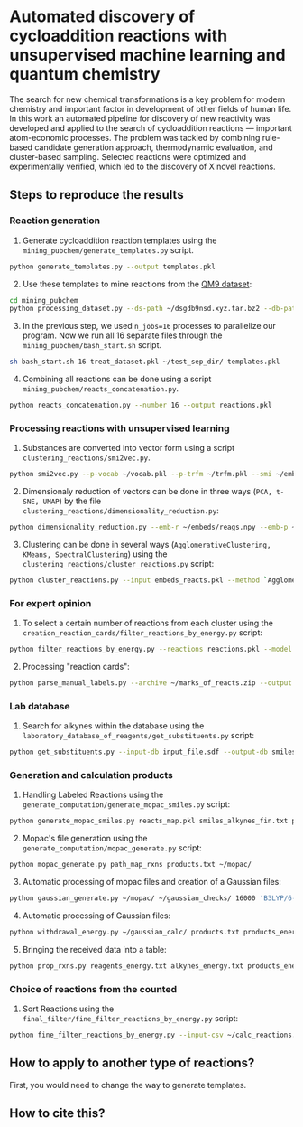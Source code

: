 # Automated discovery of cycloaddition reactions with unsupervised machine learning and quantum chemistry

The search for new chemical transformations is a key problem for modern chemistry and important factor in development of
other fields of human life. In this work an automated pipeline for discovery of new reactivity was developed and applied
to the search of cycloaddition reactions — important atom-economic processes. The problem was tackled by combining
rule-based candidate generation approach, thermodynamic evaluation, and cluster-based sampling. Selected reactions were
optimized and experimentally verified, which led to the discovery of X novel reactions.

## Steps to reproduce the results

### Reaction generation

1. Generate cycloaddition reaction templates using the `mining_pubchem/generate_templates.py` script.

```bash
python generate_templates.py --output templates.pkl
```

2. Use these templates to mine reactions from the [QM9 dataset](https://doi.org/10.1038/sdata.2014.22):

```bash
cd mining_pubchem
python processing_dataset.py --ds-path ~/dsgdb9nsd.xyz.tar.bz2 --db-path ~/pubchem/ --db-name 'PubChem' --n-jobs 16 --output-dir ~/test_sep_dir/ --output treat_dataset.pkl
```
3. In the previous step, we used `n_jobs=16` processes to parallelize our program. Now we run all 16 separate files through the `mining_pubchem/bash_start.sh` script.

```bash
sh bash_start.sh 16 treat_dataset.pkl ~/test_sep_dir/ templates.pkl
```

4. Combining all reactions can be done using a script `mining_pubchem/reacts_concatenation.py`.

```bash
python reacts_concatenation.py --number 16 --output reactions.pkl
```

### Processing reactions with unsupervised learning

1. Substances are converted into vector form using a script `clustering_reactions/smi2vec.py`.

```bash
python smi2vec.py --p-vocab ~/vocab.pkl --p-trfm ~/trfm.pkl --smi ~/embeds/smiles_reags.txt --output ~/embeds/reags.npy & python smi2vec.py --p-vocab ~/vocab.pkl --p-trfm ~/trfm.pkl --smi ~/embeds/smiles_prods.txt --output ~/embeds/prods.npy
```

2. Dimensionaly reduction of vectors can be done in three ways (`PCA, t-SNE, UMAP`) by the file `clustering_reactions/dimensionality_reduction.py`:

```bash
python dimensionality_reduction.py --emb-r ~/embeds/reags.npy --emb-p ~/embeds/prods.npy --smi-r ~/embeds/smiles_reags.txt --smi-p ~/embeds/smiles_prods.txt --reacts reactions.pkl --method 't-SNE' --output embeds_reacts.pkl
```

3. Clustering can be done in several ways (`AgglomerativeClustering, KMeans, SpectralClustering`) using the `clustering_reactions/cluster_reactions.py` script:

```bash
python cluster_reactions.py --input embeds_reacts.pkl --method `AgglomerativeClustering` --metric `euclidean` --plot clusters.png --model qm9_model.pkl
```

### For expert opinion

1. To select a certain number of reactions from each cluster using the `creation_reaction_cards/filter_reactions_by_energy.py` script:

```bash
python filter_reactions_by_energy.py --reactions reactions.pkl --model qm9_model.pkl --number 12 --output need_reactions.pkl --output-numbers reactions_numbers.pkl
```

2. Processing "reaction cards":

```bash
python parse_manual_labels.py --archive ~/marks_of_reacts.zip --output ./marks_of_reacts/ --numbers reactions_numbers.pkl --csv reactions_data.csv
```

### Lab database

1. Search for alkynes within the database using the `laboratory_database_of_reagents/get_substituents.py` script:

```bash
python get_substituents.py --input-db input_file.sdf --output-db smiles_alkynes_fin.txt
```

### Generation and calculation products

1. Handling Labeled Reactions using the `generate_computation/generate_mopac_smiles.py` script:

```bash
python generate_mopac_smiles.py reacts_map.pkl smiles_alkynes_fin.txt products.txt
```

2. Mopac's file generation using the `generate_computation/mopac_generate.py` script:

```bash
python mopac_generate.py path_map_rxns products.txt ~/mopac/
```

3. Automatic processing of mopac files and creation of a Gaussian files:

```bash
python gaussian_generate.py ~/mopac/ ~/gaussian_checks/ 16000 'B3LYP/6-31G(2df,p)' 16 ~/gaussian_calc/
```

4. Automatic processing of Gaussian files:

```bash
python withdrawal_energy.py ~/gaussian_calc/ products.txt products_energy.txt
```

5. Bringing the received data into a table:

```bash
python prop_rxns.py reagents_energy.txt alkynes_energy.txt products_energy.txt ~/calc_reactions.csv
```

### Choice of reactions from the counted

1. Sort Reactions using the `final_filter/fine_filter_reactions_by_energy.py` script:
```bash
python fine_filter_reactions_by_energy.py --input-csv ~/calc_reactions.csv --number 10 --output need_reactions.csv
```

## How to apply to another type of reactions?

First, you would need to change the way to generate templates.

## How to cite this?